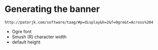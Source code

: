 # Generating the banner
    http://patorjk.com/software/taag/#p=display&h=2&f=Ogre&t=Across%204
- Ogre font
- Smush (R) character width
- default height